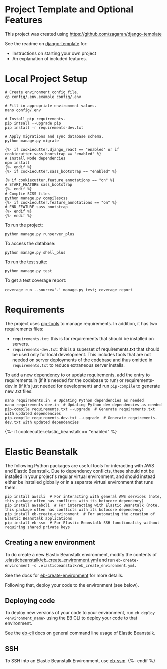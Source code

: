 # Project Template and Optional Features

This project was created using https://github.com/zagaran/django-template

See the readme on [django-template](https://github.com/zagaran/django-template) for:
* Instructions on starting your own project
* An explanation of included features.

# Local Project Setup

```
# Create environment config file.
cp config/.env.example config/.env

# Fill in appropriate environment values.
nano config/.env

# Install pip requirements.
pip intsall --upgrade pip
pip install -r requirements-dev.txt

# Apply migrations and sync database schema.
python manage.py migrate

{%- if cookiecutter.django_react == "enabled" or if cookiecutter.sass_bootstrap == "enabled" %}
# Install Node dependencies
npm install
{%- endif %}
{%- if cookiecutter.sass_bootstrap == "enabled" %}

{% if cookiecutter.feature_annotations == "on" %}
# START_FEATURE sass_bootstrap
{%- endif %}
# Complie SCSS files
python manage.py compilescss
{%- if cookiecutter.feature_annotations == "on" %}
# END_FEATURE sass_bootstrap
{%- endif %}
{%- endif %}
```

To run the project:
```
python manage.py runserver_plus
```

To access the database:
```
python manage.py shell_plus
```

To run the test suite:
```
python manage.py test
```

To get a test coverage report:
```
coverage run --source='.' manage.py test; coverage report
```

# Requirements

The project uses [pip-tools](https://github.com/jazzband/pip-tools) to manage requirements.  In addition, it has two requirements files:

* `requirements.txt`: this is for requirements that should be installed on servers.
* `requirements-dev.txt`: this is a superset of requirements.txt that should be used only for local development.  This includes tools that are not needed on server deployments of the codebase and thus omitted in `requirements.txt` to reduce extraneous server installs.

To add a new dependency to or update requirements, add the entry to requirements.in (if it's needed for the codebase to run) or requirements-dev.in (if it's just needed for development) and run `pip-compile` to generate new .txt files:
```
nano requirements.in  # Updating Python dependencies as needed
nano requirements-dev.in  # Updating Python dev dependencies as needed
pip-compile requirements.txt --upgrade  # Generate requirements.txt with updated dependencies
pip-compile requirements-dev.txt --upgrade  # Generate requirements-dev.txt with updated dependencies
```

{%- if cookiecutter.elastic_beanstalk == "enabled" %}
# Elastic Beanstalk

The following Python packages are useful tools for interacting with AWS and Elastic Beanstalk.
Due to dependency conflicts, these should not be installed in your project's regular virtual environment,
and should instead either be installed globally or in a separate virtual environment that runs them:

```
pip install awscli  # For interacting with general AWS services (note, this package often has conflicts with its botocore dependency)
pip install awsebcli  # For interacting with Elastic Beanstalk (note, this package often has conflicts with its botocore dependency)
pip install eb-create-environment  # For automating the creation of Elastic Beanstalk applications
pip install eb-ssm  # For Elastic Beanstalk SSH functionality without requiring shared private keys
```

## Creating a new environment

To do create a new Elastic Beanstalk environment, modify the contents of [.elasticbeanstalk/eb_create_environment.yml]([.elasticbeanstalk/eb_create_environment.yml]) and run `eb-create-environment -c .elasticbeanstalk/eb_create_environment.yml`.

See the docs for [eb-create-environment](https://github.com/zagaran/eb-create-environment/) for more details.

Following that, deploy your code to the environment (see below).

## Deploying code

To deploy new versions of your code to your environment, run `eb deploy <environment_name>` using the EB CLI to deploy your code to that environment.

See the [eb-cli](https://docs.aws.amazon.com/elasticbeanstalk/latest/dg/eb-cli3.html) docs on general command line usage of Elastic Beanstalk.

## SSH

To SSH into an Elastic Beanstalk Environment, use [eb-ssm](https://github.com/zagaran/eb-ssm).
{%- endif %}